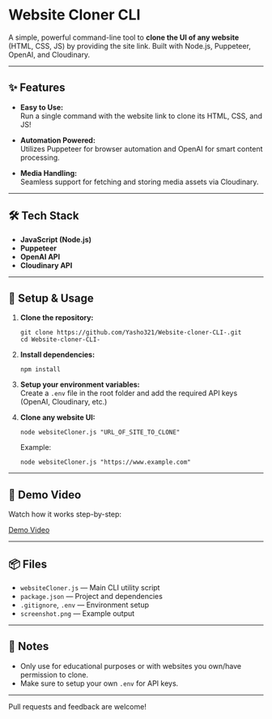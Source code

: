 
# Website Cloner CLI

A simple, powerful command-line tool to **clone the UI of any website** (HTML, CSS, JS) by providing the site link. Built with Node.js, Puppeteer, OpenAI, and Cloudinary.

---

## ✨ Features

- **Easy to Use:**  
  Run a single command with the website link to clone its HTML, CSS, and JS!

- **Automation Powered:**  
  Utilizes Puppeteer for browser automation and OpenAI for smart content processing.

- **Media Handling:**  
  Seamless support for fetching and storing media assets via Cloudinary.

---

## 🛠 Tech Stack

- **JavaScript (Node.js)**
- **Puppeteer**
- **OpenAI API**
- **Cloudinary API**

---

## 🚀 Setup & Usage

1. **Clone the repository:**
    ```
    git clone https://github.com/Yasho321/Website-cloner-CLI-.git
    cd Website-cloner-CLI-
    ```

2. **Install dependencies:**
    ```
    npm install
    ```

3. **Setup your environment variables:**  
   Create a `.env` file in the root folder and add the required API keys (OpenAI, Cloudinary, etc.)

4. **Clone any website UI:**
    ```
    node websiteCloner.js "URL_OF_SITE_TO_CLONE"
    ```
    Example:
    ```
    node websiteCloner.js "https://www.example.com"
    ```

---

## 🎥 Demo Video

Watch how it works step-by-step:

[Demo Video](https://drive.google.com/file/d/1CJ25ZlfzzkIoVC13ZcvQ_ueT5BcIZkJh/view?usp=sharing)

---

## 📦 Files

- `websiteCloner.js` — Main CLI utility script
- `package.json` — Project and dependencies
- `.gitignore`, `.env` — Environment setup
- `screenshot.png` — Example output

---

## 📢 Notes

- Only use for educational purposes or with websites you own/have permission to clone.
- Make sure to setup your own `.env` for API keys.

---

Pull requests and feedback are welcome!


